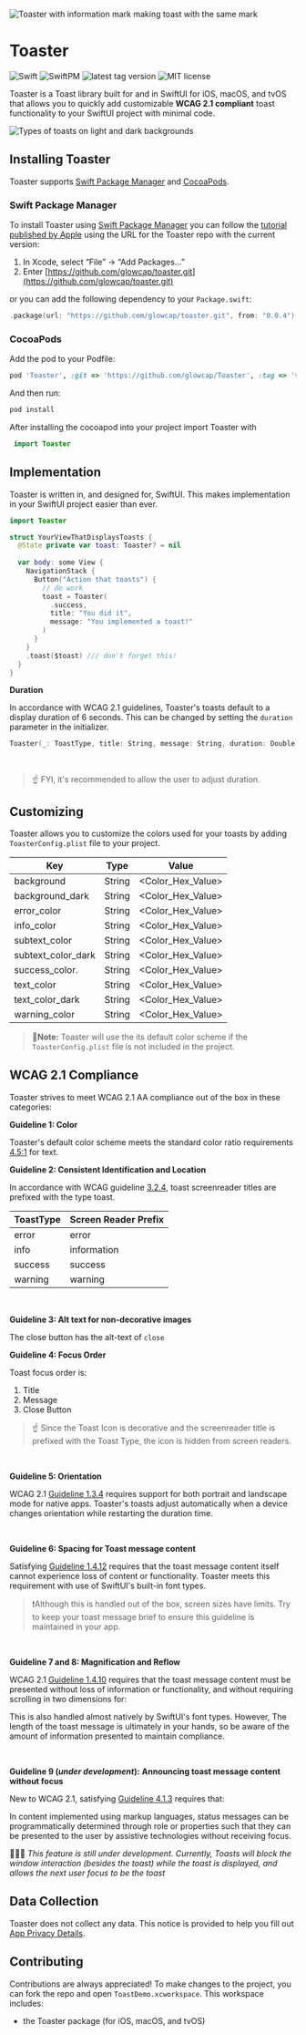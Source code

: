 
![Toaster with information mark making toast with the same mark](https://user-images.githubusercontent.com/10408147/212476665-d6fcfd76-1555-4a0c-8ed9-a1cc1e6e4059.png)
# Toaster

![Swift](https://img.shields.io/badge/Swift-5.7-orange.svg) ![SwiftPM](https://img.shields.io/badge/SPM-supported-DE5C43.svg?style=flat) ![latest tag version](https://img.shields.io/github/v/tag/glowcap/Toaster) ![MIT license](https://img.shields.io/github/license/glowcap/Toaster)  

Toaster is a Toast library built for and in SwiftUI for iOS, macOS, and tvOS that allows you to quickly add customizable **WCAG 2.1 compliant** toast functionality to your SwiftUI project with minimal code.

![Types of toasts on light and dark backgrounds](https://user-images.githubusercontent.com/10408147/212543513-d07445b0-9d45-4451-ab2c-40e1d9fb4965.jpg)

## Installing Toaster

Toaster supports [Swift Package Manager](https://www.swift.org/package-manager/) and [CocoaPods](https://cocoapods.org/).

### Swift Package Manager

To install Toaster using  [Swift Package Manager](https://github.com/apple/swift-package-manager)  you can follow the  [tutorial published by Apple](https://developer.apple.com/documentation/xcode/adding_package_dependencies_to_your_app)  using the URL for the Toaster repo with the current version:

1.  In Xcode, select “File” → “Add Packages...”
2.  Enter  [https://github.com/glowcap/toaster.git](https://github.com/glowcap/toaster.git)

or you can add the following dependency to your  `Package.swift`:

```swift
.package(url: "https://github.com/glowcap/toaster.git", from: "0.0.4")
```

### CocoaPods

Add the pod to your Podfile:

```ruby
pod 'Toaster', :git => 'https://github.com/glowcap/Toaster', :tag => 'v0.0.4'
```

And then run:

```ruby 
pod install
```

After installing the cocoapod into your project import Toaster with

```swift
 import Toaster
```
    
## Implementation

Toaster is written in, and designed for, SwiftUI. This makes implementation in your SwiftUI project easier than ever.

```swift
import Toaster

struct YourViewThatDisplaysToasts {
  @State private var toast: Toaster? = nil
  
  var body: some View {
    NavigationStack {
      Button("Action that toasts") {
        // do work
        toast = Toaster(
          .success,
          title: "You did it",
          message: "You implemented a toast!"
        )
      }
    }
    .toast($toast) /// don't forget this!
  }
}
```

**Duration**

In accordance with WCAG 2.1 guidelines, Toaster's toasts default to a display duration of 6 seconds. This can be changed by setting the `duration` parameter in the initializer.

```swift
Toaster(_: ToastType, title: String, message: String, duration: Double)
```
<br>

> ☝️ FYI, it's recommended to allow the user to adjust duration.

## Customizing

Toaster allows you to customize the colors used for your toasts by adding `ToasterConfig.plist` file to your project. 

|Key                |Type      |Value             |
|-------------------|--------|--------------------|
|background         |String  |<Color_Hex_Value>   |
|background_dark    |String  |<Color_Hex_Value>   |
|error_color        |String  |<Color_Hex_Value>   |
|info_color         |String  |<Color_Hex_Value>   |
|subtext_color      |String  |<Color_Hex_Value>   |
|subtext_color_dark |String  |<Color_Hex_Value>   |
|success_color.     |String  |<Color_Hex_Value>   |
|text_color         |String  |<Color_Hex_Value>   |
|text_color_dark    |String  |<Color_Hex_Value>   |
|warning_color      |String  |<Color_Hex_Value>   |

> 📝**Note:** Toaster will use the its default color scheme if the `ToasterConfig.plist` file is not included in the project.

## WCAG 2.1 Compliance

Toaster strives to meet WCAG 2.1 AA compliance out of the box in these categories:

**Guideline 1: Color**

Toaster's default color scheme meets the standard color ratio requirements [4.5:1](https://www.w3.org/TR/UNDERSTANDING-WCAG20/visual-audio-contrast-contrast.html) for text.
<br>

**Guideline 2: Consistent Identification and Location**

In accordance with  WCAG guideline  [3.2.4](https://www.w3.org/TR/UNDERSTANDING-WCAG20/consistent-behavior-consistent-functionality.html), toast screenreader titles are prefixed with the type toast. 

| ToastType  | Screen Reader Prefix |
|------------|----------------------|
| error      | error                |
| info       | information          |
| success    | success              |
| warning    | warning              |

<br>

**Guideline 3: Alt text for non-decorative images**

The close button has the alt-text of `close` 
<br>

**Guideline 4: Focus Order**

Toast focus order is:

 1. Title
 2. Message
 3. Close Button

> ☝️ Since the Toast Icon is decorative and the screenreader title is prefixed with the Toast Type, the icon is hidden from screen readers.

<br>

**Guideline 5: Orientation**

WCAG 2.1  [Guideline 1.3.4](https://www.w3.org/TR/WCAG21/#orientation)  requires support for both portrait and landscape mode for native apps. Toaster's toasts adjust automatically when a device changes orientation while restarting the duration time.

<br>

**Guideline 6: Spacing for Toast message content**

Satisfying  [Guideline 1.4.12](https://www.w3.org/TR/WCAG21/#text-spacing)  requires that the toast message content itself cannot experience loss of content or functionality. Toaster meets this requirement with use of SwiftUI's built-in font types.

>❗️Although this is handled out of the box, screen sizes have limits. Try to keep your toast message brief to ensure this guideline is maintained in your app.

<br>

**Guideline 7 and 8: Magnification and Reflow**

WCAG 2.1 [Guideline 1.4.10](https://www.w3.org/TR/WCAG21/#reflow)  requires that the toast message content must be presented without loss of information or functionality, and without requiring scrolling in two dimensions for:

This is also handled almost natively by SwiftUI's font types. However, The length of the toast message is ultimately in your hands, so be aware of the amount of information presented to maintain compliance. 

<br> 

**Guideline 9 (_under development_):**  **Announcing toast message content without focus**

New to WCAG 2.1, satisfying  [Guideline 4.1.3](https://www.w3.org/TR/WCAG21/#status-messages)  requires that:

In content implemented using markup languages, status messages can be programmatically determined through role or properties such that they can be presented to the user by assistive technologies without receiving focus.

👷🏽‍♂️ _This feature is still under development. Currently, Toasts will block the window interaction (besides the toast) while the toast is displayed, and allows the next user focus to be the toast_

## Data Collection

Toaster does not collect any data. This notice is provided to help you fill out  [App Privacy Details](https://developer.apple.com/app-store/app-privacy-details/).

## Contributing

Contributions are always appreciated! To make changes to the project, you can fork the repo and open `ToastDemo.xcworkspace`. This workspace includes:

 - the Toaster package (for iOS, macOS, and tvOS)

